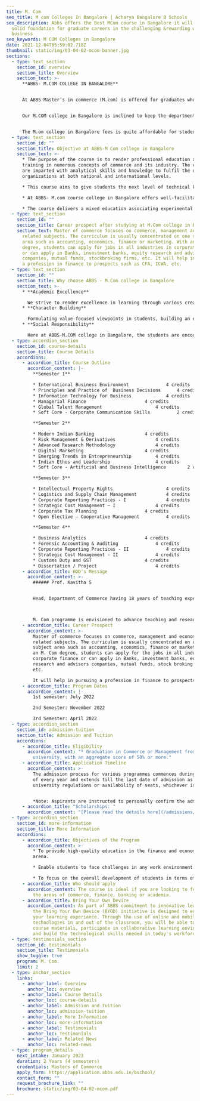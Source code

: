 ```yaml
---
title: M. Com
seo_title: M com Colleges In Bangalore | Acharya Bangalore B Schools
seo_description: Abbs offers the Best MCom course in Bangalore it will provide a
  solid foundation for graduate careers in the challenging &rewarding world of
  business
seo_keywords: M COM Colleges in Bangalore
date: 2021-12-04T05:59:02.718Z
thumbnail: static/img/03-04-02-mcom-banner.jpg
sections:
  - type: text_section
    section_id: overview
    section_title: Overview
    section_text: >-
      **ABBS- M.COM COLLEGE IN BANGALORE**


      At ABBS Master’s in commerce (M.com) is offered for graduates who want to pursue a master's program in commerce. This program provides professional education and training in various aspects of the commerce stream in order to make students well-equipped with a deeper understanding of the concept and skills that are demanded in a professional by organizations. Students are made adept in commerce, accounts and banking so that they can get a job in their respective fields easily.


      Our M.COM college in Bangalore is inclined to keep the department updated to face the challenges and meet the demand of the dynamic nature of the course both in regard to curriculum and faculty. In order to deliver students with top-notch education, ABBS put all its efforts into rendering all needs of the students.


      The M.om college in Bangalore fees is quite affordable for students coming from all spheres of life. The faculty here are doctorates and have years of experience in teaching the subject and are experts in the respective field and profession that offers students a deeper understanding of the industry.
  - type: text_section
    section_id: ""
    section_title: Objective at ABBS-M Com college in Bangalore
    section_text: >-
      * The purpose of the course is to render professional education and
      training in numerous concepts of commerce and its industry. The candidates
      are imparted with analytical skills and knowledge to fulfil the demands of
      organizations at both national and international levels. 

      * This course aims to give students the next level of technical knowledge of the different concepts of commerce including accounts, commerce and banking.

      * At ABBS- M.com course college in Bangalore offers well-facilitated training programmes, that offer students a comprehensive understanding of techniques and professional learning on cutting edge matters of commerce. 

      * The course delivers a mixed education associating experimental subjects and understanding by delivering unique dimensions to the commerce topics.
  - type: text_section
    section_id: ""
    section_title: Career prospect after studying at M.Com college in Bangalore
    section_text: Master of commerce focuses on commerce, management and economics
      related subjects. The curriculum is usually concentrated on one subject
      area such as accounting, economics, finance or marketing. With an M. Com
      degree, students can apply for jobs in all industries in corporate finance
      or can apply in Banks, investment banks, equity research and advisors
      companies, mutual funds, stockbroking firms, etc. It will help in pursuing
      a profession in finance to prospects such as CFA, ICWA, etc.
  - type: text_section
    section_id: ""
    section_title: Why choose ABBS - M.Com college in Bangalore
    section_text: >-
      * **Academic Excellence**

        We strive to render excellence in learning through various creative, experimental and coordinative leadership programmes. The students are kept motivated and focused on their careers by adding moral and social values to the educational process. 
      * **Character Building** 

        Formulating value-focused viewpoints in students, building an environment for students to achieve a proper learning system embedded with truthfulness, fairness, collaboration, friendship, empathy for others, faith in God and spreading the love that includes people from all spheres of life irrespective of the religion, caste and nationality. 
      * **Social Responsibility** 

        Here at ABBS-M.COM college in Bangalore, the students are encouraged to maintain their position in the society they live in and become competent and responsible citizens by developing awareness of persisting social situations and thereby preparing them to dedicate themselves to the cause of righteousness.
  - type: accordion_section
    section_id: course-details
    section_title: Course Details
    accordions:
      - accordion_title: Course Outline
        accordion_content: |-
          **Semester 1**

          * International Business Environment 				4 credits
          * Principles and Practice of  Business Decisions		4 credits
          * Information Technology for Business				4 credits
          * Managerial Finance						4 credits
          * Global Talent Management					4 credits
          * Soft Core - Corporate Communication Skills			2 credits

          **Semester 2**

          * Modern Indian Banking					4 credits
          * Risk Management & Derivatives				4 credits
          * Advanced Research Methodology				4 credits
          * Digital Marketing 						4 credits
          * Emerging Trends in Entrepreneurship			4 credits
          * Indian Ethos and Leadership					4 credits
          * Soft Core - Artificial and Business Intelligence		2 credits

          **Semester 3**

          * Intellectual Property Rights					4 credits
          * Logistics and Supply Chain Management			4 credits
          * Corporate Reporting Practices - I				4 credits
          * Strategic Cost Management – I				4 credits
          * Corporate Tax Planning					4 credits
          * Open Elective – Cooperative Management			4 credits

          **Semester 4**

          * Business Analytics						4 credits
          * Forensic Accounting & Auditing				4 credits
          * Corporate Reporting Practices - II				4 credits
          * Strategic Cost Management - II				4 credits
          * Customs Duty and GST					4 credits
          * Dissertation / Project 						4 credits
      - accordion_title: HOD's Message
        accordion_content: >-
          ###### Prof. Kavitha S


          Head, Department of Commerce having 18 years of teaching experience and qualified with M. Com, MBA, M. Phil., UGC – NET, (Ph.D.) in Finance, authored books, published many papers in national and international conferences and journals.



          M. Com programme is envisioned to advance teaching and research skills amidst students to create academic proficiency, equivalent to current needs of the society.  ‘Accounting & Taxation’ and ‘Banking & Finance’ are the electives offered in third and fourth semesters of the program. The programme develops a culture of research amongst students, by presenting research papers, collaborative research publications and Internship project.
      - accordion_title: Career Prospect
        accordion_content: >-
          Master of commerce focuses on commerce, management and economic
          related subjects. The curriculum is usually concentrated on one
          subject area such as accounting, economics, finance or marketing. With
          an M. Com degree, students can apply for the jobs in all industries in
          corporate finance or can apply in Banks, investment banks, equity
          research and advisors companies, mutual funds, stock broking firms,
          etc.

          It will help in pursuing a profession in finance to prospects such as CFA, ICWA, etc.
      - accordion_title: Program Dates
        accordion_content: |-
          1st semester: July 2022 

          2nd Semester: November 2022 

          3rd Semester: April 2022
  - type: accordion_section
    section_id: admission-tuition
    section_title: Admission and Tuition
    accordions:
      - accordion_title: Eligibility
        accordion_content: "* Graduation in Commerce or Management from a recognized
          university, with an aggregate score of 50% or more."
      - accordion_title: Application Timeline
        accordion_content: >-
          The admission process for various programmes commences during January
          of every year and extends till the last date of admission as per the
          university regulations or availability of seats, whichever is earlier.


          *Note: Aspirants are instructed to personally confirm the admission dates and timelines from the admissions office.*
      - accordion_title: "Scholarships: "
        accordion_content: "[Please read the details here](/admissions/fees-scholarships)"
  - type: accordion_section
    section_id: more-information
    section_title: More Information
    accordions:
      - accordion_title: Objectives of the Program
        accordion_content: >-
          * To provide high-quality education in the finance and economics
          arena.

          * Enable students to face challenges in any work environment. 

          * To focus on the overall development of students in terms of concepts, analytical thinking, leadership qualities in the current industry.
      - accordion_title: Who should apply
        accordion_content: The course is ideal if you are looking to forge a career in
          the areas of commerce, finance, banking or academia.
      - accordion_title: Bring Your Own Device
        accordion_content: As part of ABBS commitment to innovative learning strategies,
          the Bring Your Own Device (BYOD) initiative is designed to enhance
          your learning experience. Through the use of online and mobile
          technologies in and out of the classroom, you will be able to access
          course materials, participate in collaborative learning environments
          and build the technological skills needed in today's workforce.
  - type: testimonials_section
    section_id: testimonials
    section_title: Testimonials
    show_toggle: true
    program: M. Com.
    limit: 2
  - type: anchor_section
    links:
      - anchor_label: Overview
        anchor_loc: overview
      - anchor_label: Course Details
        anchor_loc: course-details
      - anchor_label: Admission and Tuition
        anchor_loc: admission-tuition
      - anchor_label: More Information
        anchor_loc: more-information
      - anchor_label: Testimonials
        anchor_loc: Testimonials
      - anchor_label: Related News
        anchor_loc: related-news
  - type: program_details
    next_intake: January 2023
    duration: 2 Years (4 semesters)
    credentials: Masters of Commerce
    apply_form: https://application.abbs.edu.in/bschool/
    contact_form: ""
    request_brochure_link: ""
    brochure: static/img/03-04-02-mcom.pdf
---
```

